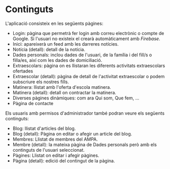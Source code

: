 # Continguts

L'aplicació consisteix en les següents pàgines:

- Login: pàgina que permetrà fer login amb correu electrònic o compte de Google. Si l'usuari no existeix el crearà automàticament amb _Firebase_.
- Inici: apareixerà un feed amb les darreres notícies.
- Notícia (detall): detall de la notícia.
- Dades personals: inclou dades de l'usuari, de la família i del fill/s o filla/es, així com les dades de domiciliació.
- Extraescolars: pàgina on es llistaran les diferents activitats extraescolars ofertades
- Extraescolar (detall): pàgina de detall de l'activitat extraescolar o podem subscriure els nostres fills.
- Matinera: llistat amb l'oferta d'escola matinera.
- Matinera (detall): detall on contractar la matinera.
- Diverses pàgines dinàmiques: com ara Qui som, Que fem, ...
- Pàgina de contacte

Els usuaris amb permisos d'administrador també podran veure els següents continguts:

- Blog: llistat d'articles del blog.
- Blog (detall): Pàgina on editar o afegir un article del blog.
- Membres: Llistat de membres del AMPA.
- Membre (detall): la mateixa pàgina de Dades personals però amb els continguts de l'usuari seleccionat.
- Pàgines: Llistat on editar i afegir pàgines.
- Pàgina (detall): edició del contingut de la pàgina.
